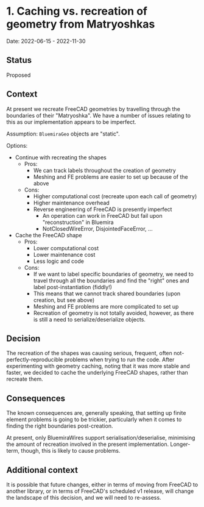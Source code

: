 # 1. Caching vs. recreation of geometry from Matryoshkas

Date: 2022-06-15 - 2022-11-30

## Status

Proposed

## Context

At present we recreate FreeCAD geometries by travelling through the boundaries of their
"Matryoshka". We have a number of issues relating to this as our implementation appears
 to be imperfect.

Assumption: `BluemiraGeo` objects are "static".

Options:
* Continue with recreating the shapes
    * Pros:
        * We can track labels throughout the creation of geometry
        * Meshing and FE problems are easier to set up because of the above
    * Cons:
        * Higher computational cost (recreate upon each call of geometry)
        * Higher maintenance overhead
        * Reverse engineering of FreeCAD is presently imperfect
            * An operation can work in FreeCAD but fail upon "reconstruction" in Bluemira
            * NotClosedWireError, DisjointedFaceError, ...
* Cache the FreeCAD shape
    * Pros:
        * Lower computational cost
        * Lower maintenance cost
        * Less logic and code
    * Cons:
        * If we want to label specific boundaries of geometry, we need to travel through
        all the boundaries and find the "right" ones and label post-instantiation (fiddly!)
        * This means that we cannot track shared boundaries (upon creation, but see above)
        * Meshing and FE problems are more complicated to set up
        * Recreation of geometry is not totally avoided, however, as there is
        still a need to serialize/deserialize objects.

## Decision

The recreation of the shapes was causing serious, frequent, often not-perfectly-reproducible
problems when trying to run the code. After experimenting with geometry caching, noting that
it was more stable and faster, we decided to cache the underlying FreeCAD shapes, rather than
recreate them.

## Consequences

The known consequences are, generally speaking, that setting up finite element problems is going
to be trickier, particularly when it comes to finding the right boundaries post-creation.

At present, only BluemiraWires support serialisation/deserialise, minimising the amount of recreation involved in the present implementation. Longer-term, though, this is likely to cause problems.

## Additional context

It is possible that future changes, either in terms of moving from FreeCAD to
another library, or in terms of FreeCAD's scheduled v1 release, will change
the landscape of this decision, and we will need to re-assess.
